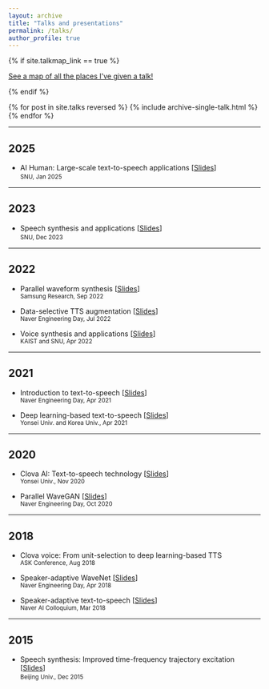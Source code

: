 ```yaml
---
layout: archive
title: "Talks and presentations"
permalink: /talks/
author_profile: true
---
```


{% if site.talkmap_link == true %}

<p style="text-decoration:underline;"><a href="/talkmap.html">See a map of all the places I've given a talk!</a></p>

{% endif %}

{% for post in site.talks reversed %}
  {% include archive-single-talk.html %}
{% endfor %}

***
## 2025
- AI Human: Large-scale text-to-speech applications
  [[Slides](https://sewplay.github.io/files/talks/2025/20250122_snu.pdf)]  
  <small>SNU, Jan 2025</small>  
  
***
## 2023
- Speech synthesis and applications
  [[Slides](https://sewplay.github.io/files/talks/2023/20231201_snu.pdf)]  
  <small>SNU, Dec 2023</small>  
  
***
## 2022
- Parallel waveform synthesis
  [[Slides](https://sewplay.github.io/files/talks/2022/20220913_sr.pdf)]  
  <small>Samsung Research, Sep 2022</small>  
 
- Data-selective TTS augmentation
  [[Slides](https://sewplay.github.io/files/talks/2022/20220712_naver_tts.pdf)]  
  <small>Naver Engineering Day, Jul 2022</small>  

- Voice synthesis and applications
  [[Slides](https://sewplay.github.io/files/talks/2022/20220506_kaist_snu_tts.pdf)]  
  <small>KAIST and SNU, Apr 2022</small>  

***
## 2021
- Introduction to text-to-speech
  [[Slides](https://sewplay.github.io/files/talks/2021/20210422_naver_tts.pdf)]  
  <small>Naver Engineering Day, Apr 2021</small>  

- Deep learning-based text-to-speech
  [[Slides](https://sewplay.github.io/files/talks/2021/20210405_ysu_ku_tts.pdf)]  
  <small>Yonsei Univ. and Korea Univ., Apr 2021</small>  

***
## 2020
- Clova AI: Text-to-speech technology
  [[Slides](https://sewplay.github.io/files/talks/2020/20201118_ysu_tts.pdf)]  
  <small>Yonsei Univ., Nov 2020</small>  

- Parallel WaveGAN
  [[Slides](https://sewplay.github.io/files/talks/2020/20201016_naver_pwg.pdf)]  
  <small>Naver Engineering Day, Oct 2020</small>  

***
## 2018
- Clova voice: From unit-selection to deep learning-based TTS  
  <small>ASK Conference, Aug 2018</small>  

- Speaker-adaptive WaveNet
  [[Slides](https://sewplay.github.io/files/talks/2018/20181127_naver_wn.pdf)]  
  <small>Naver Engineering Day, Apr 2018</small>  

- Speaker-adaptive text-to-speech
  [[Slides](https://sewplay.github.io/files/talks/2018/20180330_colloquium_tts.pdf)]  
  <small>Naver AI Colloquium, Mar 2018</small>  

***
## 2015
- Speech synthesis: Improved time-frequency trajectory excitation
  [[Slides](https://sewplay.github.io/files/talks/2015/20151210_beijinguniv_tts.pdf)]  
  <small>Beijing Univ., Dec 2015</small>  
